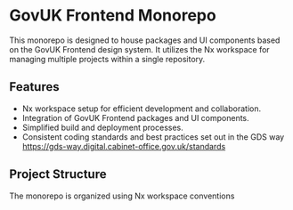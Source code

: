 # GovUK Frontend Monorepo

This monorepo is designed to house packages and UI components based on the GovUK Frontend design system. It utilizes the Nx workspace for managing multiple projects within a single repository.

## Features

- Nx workspace setup for efficient development and collaboration.
- Integration of GovUK Frontend packages and UI components.
- Simplified build and deployment processes.
- Consistent coding standards and best practices set out in the GDS way https://gds-way.digital.cabinet-office.gov.uk/standards

## Project Structure

The monorepo is organized using Nx workspace conventions